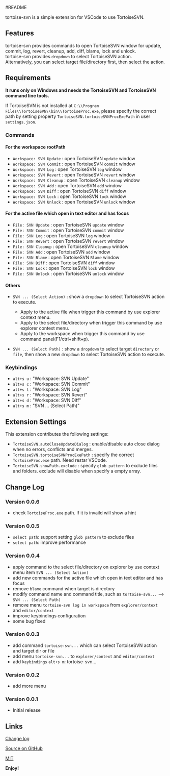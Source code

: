 #README

tortoise-svn is a simple extension for VSCode to use TortoiseSVN.

## Features

tortoise-svn provides commands to open TortoiseSVN window for update, commit, log, revert, cleanup, add, diff, blame, lock and unlock.    
tortoise-svn provides `dropdown` to select TortoiseSVN action.   
Alternatively, you can select target file/directory first, then select the action.   

## Requirements
**It runs only on Windows and needs the TortoiseSVN and TortoiseSVN command line tools.**   

If TortoiseSVN is not installed at `C:\\Program Files\\TortoiseSVN\\bin\\TortoiseProc.exe`,
please specify the correct path by setting property `TortoiseSVN.tortoiseSVNProcExePath` in user `settings.json`. 


### Commands

#### For the workspace rootPath
* `Workspace: SVN Update` : open TortoiseSVN `update` window
* `Workspace: SVN Commit` : open TortoiseSVN `commit` window
* `Workspace: SVN Log` : open TortoiseSVN `log` window
* `Workspace: SVN Revert` : open TortoiseSVN `revert` window
* `Workspace: SVN Cleanup` : open TortoiseSVN `cleanup` window
* `Workspace: SVN Add` : open TortoiseSVN `add` window
* `Workspace: SVN Diff` : open TortoiseSVN `diff` window
* `Workspace: SVN Lock` : open TortoiseSVN `lock` window
* `Workspace: SVN Unlock` : open TortoiseSVN `unlock` window

#### For the active file which open in text editor and has focus
* `File: SVN Update` : open TortoiseSVN `update` window
* `File: SVN Commit` : open TortoiseSVN `commit` window
* `File: SVN Log` : open TortoiseSVN `log` window
* `File: SVN Revert` : open TortoiseSVN `revert` window
* `File: SVN Cleanup` : open TortoiseSVN `cleanup` window
* `File: SVN Add` : open TortoiseSVN `add` window
* `File: SVN Blame` : open TortoiseSVN `Blame` window
* `File: SVN Diff` : open TortoiseSVN `diff` window
* `File: SVN Lock` : open TortoiseSVN `lock` window
* `File: SVN Unlock` : open TortoiseSVN `unlock` window

#### Others
* `SVN ... (Select Action)` : show a `dropdown` to select TortoiseSVN action to execute.
    - Apply to the active file when trigger this command by use explorer context menu.   
    - Apply to the select file/directory when trigger this command by use explorer context menu.   
    - Apply to the workspace when trigger this command by use command panel(F1/ctrl+shift+p).   

* `SVN ... (Select Path)` : show a `dropdown` to select target `directory` or `file`, then show a new `dropdown` to select TortoiseSVN action to execute.

### Keybindings

* `alt+s u` : "Workspace: SVN Update"
* `alt+s c` : "Workspace: SVN Commit"
* `alt+s l` : "Workspace: SVN Log"
* `alt+s r` : "Workspace: SVN Revert"
* `alt+s d` : "Workspace: SVN Diff"
* `alt+s m` : "SVN ... (Select Path)"

## Extension Settings

This extension contributes the following settings:

* `TortoiseSVN.autoCloseUpdateDialog` : enable/disable auto close dialog when no errors, conflicts and merges.
* `TortoiseSVN.tortoiseSVNProcExePath` : specify the correct `TortoiseProc.exe` path. Need restar VSCode.
* `TortoiseSVN.showPath.exclude` : specify `glob pattern` to exclude files and folders. exclude will disable when specify a empty array.

## Change Log
### Version 0.0.6
* check `TortoiseProc.exe` path. If it is invaild will show a hint

### Version 0.0.5
* `select path`: support setting `glob pattern` to exclude files
* `select path`: improve performance

### Version 0.0.4
* apply command to the select file/directory on explorer by use context menu item `SVN ... (Select Action) `
* add new commands for the active file which open in text editor and has focus
* remove `blame` command when target is directory
* modify command name and command title, such as `tortoise-svn...` -->  `SVN ... (Select Path)`
* remove menu `tortoise-svn log in workspace` from `explorer/context` and `editor/context` 
* improve keybindings configuration
* some bug fixed

### Version 0.0.3
* add command `tortoise-svn...` which can select TortoiseSVN action and target dir or file
* add menu `tortoise-svn...` to `explorer/context` and `editor/context` 
* add `keybindings` `alt+s m`: tortoise-svn...

### Version 0.0.2
* add more menu

### Version 0.0.1
* Initial release

## Links

[Change log](https://github.com/fantacytyx/vscode-tortoise-svn/blob/master/CHANGELOG.md)

[Source on GitHub](https://github.com/fantacytyx/vscode-tortoise-svn)

[MIT](https://github.com/fantacytyx/vscode-tortoise-svn/blob/master/LICENSE)

**Enjoy!**